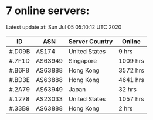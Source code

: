 # 7 online servers:

Latest update at: Sun Jul 05 05:10:12 UTC 2020

| ID | ASN | Server Country | Online |
| -- | --- | -------------- | ------ |
| #.D09B | AS174 | United States | 9 hrs |
| #.7F1D | AS63949 | Singapore | 1009 hrs |
| #.B6F8 | AS63888 | Hong Kong | 3572 hrs |
| #.BD3E | AS63888 | Hong Kong | 4641 hrs |
| #.2A79 | AS63949 | Japan | 32 hrs |
| #.1278 | AS23033 | United States | 1057 hrs |
| #.33B9 | AS63888 | Hong Kong | 2 hrs |

